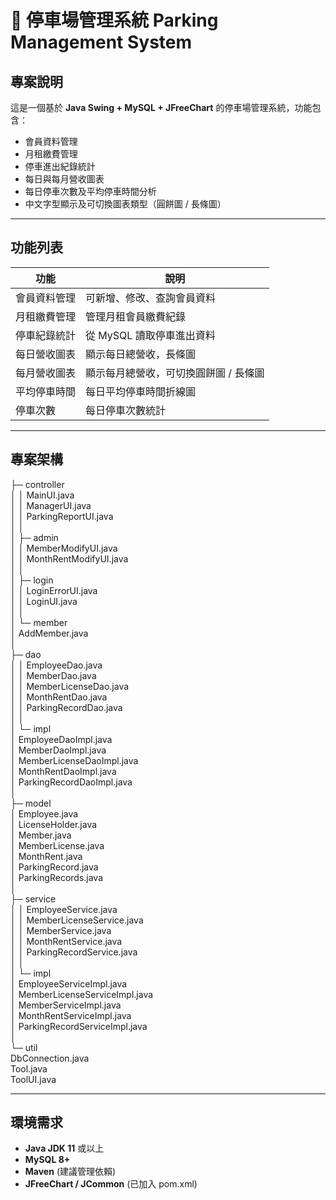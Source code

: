 # 🚗 停車場管理系統 Parking Management System

## 專案說明
這是一個基於 **Java Swing + MySQL + JFreeChart** 的停車場管理系統，功能包含：  

- 會員資料管理  
- 月租繳費管理  
- 停車進出紀錄統計  
- 每日與每月營收圖表  
- 每日停車次數及平均停車時間分析  
- 中文字型顯示及可切換圖表類型（圓餅圖 / 長條圖）  

---

## 功能列表

| 功能 | 說明 |
|------|------|
| 會員資料管理 | 可新增、修改、查詢會員資料 |
| 月租繳費管理 | 管理月租會員繳費紀錄 |
| 停車紀錄統計 | 從 MySQL 讀取停車進出資料 |
| 每日營收圖表 | 顯示每日總營收，長條圖 |
| 每月營收圖表 | 顯示每月總營收，可切換圓餅圖 / 長條圖 |
| 平均停車時間 | 每日平均停車時間折線圖 |
| 停車次數 | 每日停車次數統計 |

---

## 專案架構

├─ controller  
│ │ MainUI.java  
│ │ ManagerUI.java  
│ │ ParkingReportUI.java  
│ │  
│ ├─ admin  
│ │ MemberModifyUI.java  
│ │ MonthRentModifyUI.java  
│ │  
│ ├─ login  
│ │ LoginErrorUI.java  
│ │ LoginUI.java  
│ │  
│ └─ member  
│ AddMember.java  
│  
├─ dao  
│ │ EmployeeDao.java  
│ │ MemberDao.java  
│ │ MemberLicenseDao.java  
│ │ MonthRentDao.java  
│ │ ParkingRecordDao.java  
│ │  
│ └─ impl  
│ EmployeeDaoImpl.java  
│ MemberDaoImpl.java  
│ MemberLicenseDaoImpl.java  
│ MonthRentDaoImpl.java  
│ ParkingRecordDaoImpl.java  
│  
├─ model  
│ Employee.java  
│ LicenseHolder.java  
│ Member.java  
│ MemberLicense.java  
│ MonthRent.java  
│ ParkingRecord.java  
│ ParkingRecords.java  
│  
├─ service  
│ │ EmployeeService.java  
│ │ MemberLicenseService.java  
│ │ MemberService.java  
│ │ MonthRentService.java  
│ │ ParkingRecordService.java  
│ │  
│ └─ impl  
│ EmployeeServiceImpl.java  
│ MemberLicenseServiceImpl.java  
│ MemberServiceImpl.java  
│ MonthRentServiceImpl.java  
│ ParkingRecordServiceImpl.java  
│  
└─ util  
DbConnection.java  
Tool.java  
ToolUI.java  

---

## 環境需求

- **Java JDK 11** 或以上  
- **MySQL 8+**  
- **Maven** (建議管理依賴)  
- **JFreeChart / JCommon** (已加入 pom.xml)  
